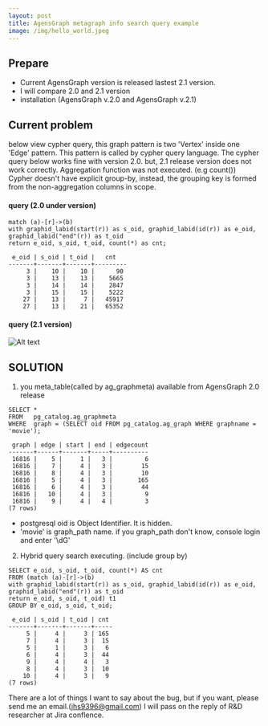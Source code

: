```yaml
---
layout: post
title: AgensGraph metagraph info search query example
image: /img/hello_world.jpeg
---
```


## Prepare
- Current AgensGraph version is released lastest 2.1 version.
- I will compare 2.0 and 2.1 version
- installation (AgensGraph v.2.0 and AgensGraph v.2.1)

## Current problem

below view cypher query, this graph pattern is two 'Vertex' inside one 'Edge' pattern.
This pattern is called by cypher query language.
The cypher query below works fine with version 2.0.
but, 2.1 release version does not work correctly. Aggregation function was not executed. (e.g count())
Cypher doesn't have explicit group-by, instead, the grouping key is formed from the non-aggregation columns in scope.

#### query (2.0 under version)
````
match (a)-[r]->(b)
with graphid_labid(start(r)) as s_oid, graphid_labid(id(r)) as e_oid, graphid_labid("end"(r)) as t_oid
return e_oid, s_oid, t_oid, count(*) as cnt;

 e_oid | s_oid | t_oid |   cnt
-------+-------+-------+---------
     3 |    10 |    10 |      90
     3 |    13 |    13 |    5665
     3 |    14 |    14 |    2847
     3 |    15 |    15 |    5222
    27 |    13 |     7 |   45917
    27 |    13 |    21 |   65352
````

#### query (2.1 version)
![Alt text](https://github.com/jhs9396/jhs9396.github.io/blob/master/img/Metagraph%20query1.png?raw=true)


## SOLUTION
1) you meta_table(called by ag_graphmeta) available from AgensGraph 2.0 release
````
SELECT * 
FROM   pg_catalog.ag_graphmeta
WHERE  graph = (SELECT oid FROM pg_catalog.ag_graph WHERE graphname = 'movie');

 graph | edge | start | end | edgecount
-------+------+-------+-----+----------
 16816 |    5 |     1 |   3 |         6
 16816 |    7 |     4 |   3 |        15
 16816 |    8 |     4 |   3 |        10
 16816 |    5 |     4 |   3 |       165
 16816 |    6 |     4 |   3 |        44
 16816 |   10 |     4 |   3 |         9
 16816 |    9 |     4 |   4 |         3
(7 rows)
````
 - postgresql oid is Object Identifier. It is hidden.
 - 'movie' is graph_path name. if you graph_path don't know, console login and enter '\dG'
 
2) Hybrid query search executing. (include group by)
````
SELECT e_oid, s_oid, t_oid, count(*) AS cnt
FROM (match (a)-[r]->(b)
with graphid_labid(start(r)) as s_oid, graphid_labid(id(r)) as e_oid, graphid_labid("end"(r)) as t_oid
return e_oid, s_oid, t_oid) t1 
GROUP BY e_oid, s_oid, t_oid;

 e_oid | s_oid | t_oid | cnt
-------+-------+-------+-----
     5 |     4 |     3 | 165
     7 |     4 |     3 |  15
     5 |     1 |     3 |   6
     6 |     4 |     3 |  44
     9 |     4 |     4 |   3
     8 |     4 |     3 |  10
    10 |     4 |     3 |   9
(7 rows)
````

There are a lot of things I want to say about the bug, but if you want, please send me an email.(jhs9396@gmail.com) I will pass on the reply of R&D researcher at Jira conflence.
